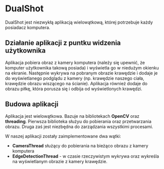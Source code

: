 # DualShot

DualShot jest niezwykłą aplikacją wielowątkową, której potrzebuje każdy posiadacz komputera. 

## Działanie aplikacji z puntku widzenia użytkownika 
Aplikacja pobiera obraz z kamery komputera (należy się upewnić, że komputer użytkownika takową posiada) i wyświetla go w niedużym okienku na ekranie. Następnie wykrywa na pobranym obrazie krawędzie i dodaje je do wyświetlanego podglądu z kamery (np. krawędzie naszego ciała, krawędzie obrazu wiszącego na ścianie). Aplikacja również dodaje do obrazu piłkę, która porusza się i odbija od wyświetlonych krawędzi. 

## Budowa aplikacji
Aplikacja jest wielowątkowa. Bazuje na bibliotekach __OpenCV__ oraz __threading__. Pierwsza biblioteka służyu do pobierania oraz przetwarzania obrazu. Druga zaś jest niezbędna do zarządzania wszystkimi procesami. 

W naszej aplikacji zostały zaimplementowane dwa wątki:
- __CameraThread__ służący do pobierania na bieżąco obrazu z kamery komputera
- __EdgeDetectionThread__ - w czasie rzeczywistym wykrywa oraz wykreśla na wyświetlanym obrazie z kamery krawędzie. 

